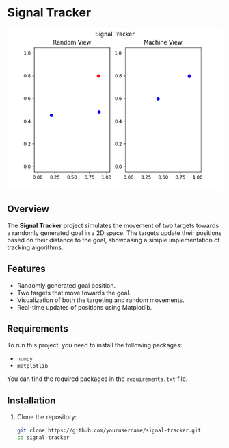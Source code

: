 # Signal Tracker

![Signal Tracker](Sample.png)

## Overview

The **Signal Tracker** project simulates the movement of two targets towards a randomly generated goal in a 2D space. The targets update their positions based on their distance to the goal, showcasing a simple implementation of tracking algorithms.

## Features

- Randomly generated goal position.
- Two targets that move towards the goal.
- Visualization of both the targeting and random movements.
- Real-time updates of positions using Matplotlib.

## Requirements

To run this project, you need to install the following packages:

- `numpy`
- `matplotlib`

You can find the required packages in the `requirements.txt` file.

## Installation

1. Clone the repository:
   ```bash
   git clone https://github.com/yourusername/signal-tracker.git
   cd signal-tracker
